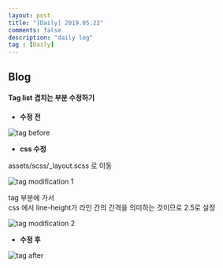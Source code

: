 ```yaml
---
layout: post
title: "[Daily] 2019.05.22"
comments: false
description: "daily log"
tag : [Daily]
---
```


## Blog
#### Tag list 겹치는 부분 수정하기

- **수정 전**<br>

![tag before](https://krispedia.github.io/assets/images/tag_before.jpg)

- **css 수정**<br>

assets/scss/_layout.scss 로 이동<br>

![tag modification 1](https://krispedia.github.io/assets/images/tag_modification_1.jpg)

tag 부분에 가서 <br>
css 에서 line-height가 라인 간의 간격을 의미하는 것이므로 2.5로 설정<br>

![tag modification 2](https://krispedia.github.io/assets/images/tag_modification_2.jpg)


- **수정 후**<br>

![tag after](https://krispedia.github.io/assets/images/tag_after.jpg)